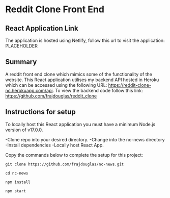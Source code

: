 # Reddit Clone Front End

## React Application Link

The application is hosted using Netlify, follow this url to visit the application: PLACEHOLDER

## Summary

A reddit front end clone which mimics some of the functionality of the website. This React application utilises my backend API hosted in Heroku which can be accessed using the following URL: https://reddit-clone-nc.herokuapp.com/api. To view the backend code follow this link: https://github.com/frajdouglas/reddit_clone

## Instructions for setup

To locally host this React application you must have a minimum Node.js version of v17.0.0.

-Clone repo into your desired directory.
-Change into the nc-news directory
-Install dependencies
-Locally host React App.

Copy the commands below to complete the setup for this project:

```
git clone https://github.com/frajdouglas/nc-news.git

cd nc-news

npm install 

npm start

```